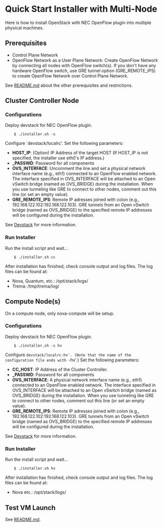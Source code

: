 Quick Start Installer with Multi-Node
=====================================

Here is how to install OpenStack with NEC OpenFlow plugin into multiple physical machines.


Prerequisites
-------------

* Control Plane Network
* OpenFlow Network as a User Plane Network: Create OpenFlow Network by connecting all nodes
  with OpenFlow switch(s).  If you don't have any hardware OpenFlow switch, use GRE tunnel
  option (GRE_REMOTE_IPS) to create OpenFlow Network over Control Plane Network.

See [README.md][quickstart-single] about the other prerequisites and restrictions.


Cluster Controller Node
-----------------------

### Configurations

Deploy devstack for NEC OpenFlow plugin.

        $ ./installer.sh -s

Configure `devstack/localrc'.  Set the following parameters:

* **HOST_IP**: (Option) IP Address of the target HOST
  (If HOST_IP is not specified, the installer use eth0's IP address.)
* **_PASSWD**: Password for all components
* **OVS_INTERFACE**: Uncomment the line and set a physical network interface name
  (e.g., eth1) connected to an OpenFlow enabled network.
  The interface specified in OVS_INTERFACE will be attached to an Open vSwitch bridge
  (named as OVS_BRIDGE) during the installation. When you use tunneling like GRE
  to connect to other nodes, comment out this line (or set an empty value).
* **GRE_REMOTE_IPS**: Remote IP adresses joined with colon
  (e.g., 192.168.122.102:192.168.122.103).
  GRE tunnels from an Open vSwitch bridge (named as OVS_BRIDGE) to
  the specified remote IP addresses will be configured during the installation.

See [Devstack][devstack] for more information.

### Run Installer

Run the install script and wait...

        $ ./installer.sh cc

After installation has finished, check console output and log files.
The log files can be found at:

* Nova, Quantum, etc.: /opt/stack/logs/
* Trema:   /tmp/trema/log/


Compute Node(s)
---------------

On a compute node, only nova-compute will be setup.

### Configurations

Deploy devstack for NEC OpenFlow plugin.

        $ ./installer.sh -s hv

Configure `devstack/localrc-hv'. (Note that the name of the configuration
file ends with `-hv'.) Set the following parameters:

* **CC_HOST**: IP Address of the Cluster Controller.
* **_PASSWD**: Password for all components
* **OVS_INTERFACE**: A physical network interface name
  (e.g., eth1) connected to an OpenFlow enabled network.
  The interface specified in OVS_INTERFACE will be attached to an Open vSwitch bridge
  (named as OVS_BRIDGE) during the installation. When you use tunneling like GRE
  to connect to other nodes, comment out this line (or set an empty value).
* **GRE_REMOTE_IPS**: Remote IP adresses joined with colon
  (e.g., 192.168.122.102:192.168.122.103).
  GRE tunnels from an Open vSwitch bridge (named as OVS_BRIDGE) to
  the specified remote IP addresses will be configured during the installation.

See [Devstack][devstack] for more information.

### Run Installer

Run the install script and wait...

        $ ./installer.sh hv

After installation has finished, check console output and log files.
The log files can be found at:

* Nova etc.: /opt/stack/logs/


Test VM Launch
--------------

See [README.md][quickstart-single].


[devstack]: http://devstack.org/
[quickstart-single]: https://github.com/nec-openstack/quantum-openflow-plugin/blob/master/quickstart/README.md
[quickstart-multi]: https://github.com/nec-openstack/quantum-openflow-plugin/blob/master/quickstart/README-multinode.md
